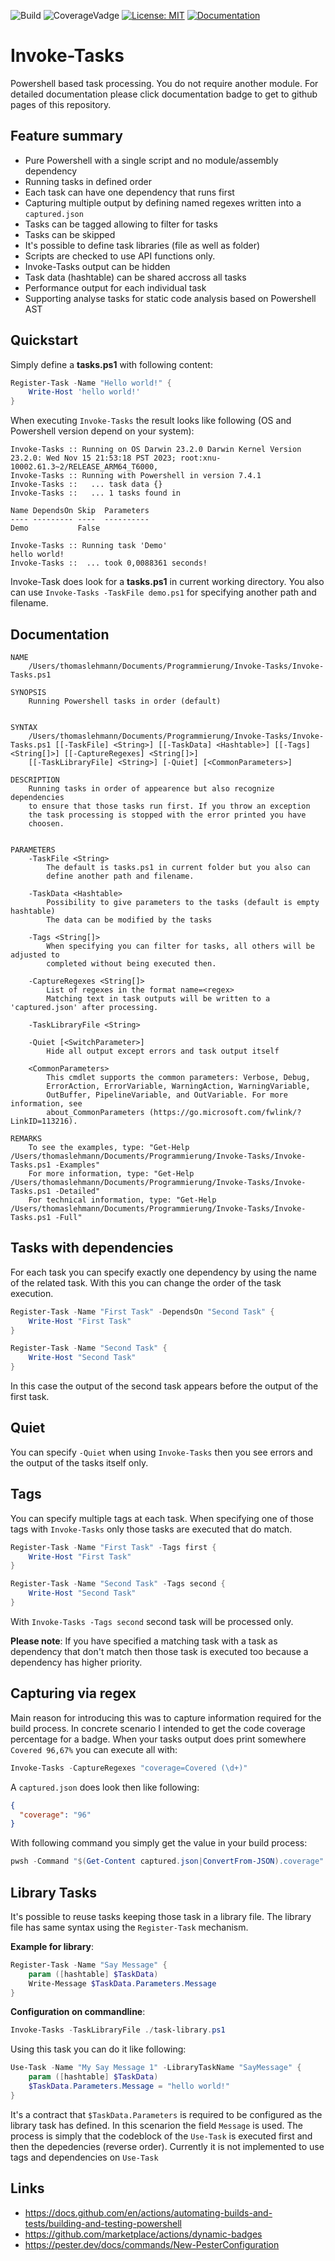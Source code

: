 ![Build](https://github.com/thomas-lehmann-private/Invoke-Tasks/actions/workflows/invoke-tasks-build-actions.yaml/badge.svg) ![CoverageVadge](https://img.shields.io/endpoint?url=https://gist.githubusercontent.com/Nachtfeuer/2279dcc04bff0c1ef7b8038821f23d2e/raw/Invoke-Tasks.json) [![License: MIT](https://img.shields.io/badge/License-MIT-yellow.svg)](https://opensource.org/licenses/MIT) [![Documentation](https://img.shields.io/badge/documentation-ok-%2300ff00)](https://thomas-lehmann-private.github.io/Invoke-Tasks)

# Invoke-Tasks
Powershell based task processing. You do not require another module. For detailed documentation please click documentation badge to get to github pages of this repository.

## Feature summary

 - Pure Powershell with a single script and no module/assembly dependency
 - Running tasks in defined order
 - Each task can have one dependency that runs first
 - Capturing multiple output by defining named regexes written into a `captured.json`
 - Tasks can be tagged allowing to filter for tasks
 - Tasks can be skipped
 - It's possible to define task libraries (file as well as folder)
 - Scripts are checked to use API functions only.
 - Invoke-Tasks output can be hidden
 - Task data (hashtable) can be shared accross all tasks
 - Performance output for each individual task
 - Supporting analyse tasks for static code analysis based on Powershell AST

## Quickstart

Simply define a **tasks.ps1** with following content:

```powershell
Register-Task -Name "Hello world!" {
    Write-Host 'hello world!'
}
```

When executing `Invoke-Tasks` the result looks like following (OS and Powershell version depend on your system):

```
Invoke-Tasks :: Running on OS Darwin 23.2.0 Darwin Kernel Version 23.2.0: Wed Nov 15 21:53:18 PST 2023; root:xnu-10002.61.3~2/RELEASE_ARM64_T6000‚
Invoke-Tasks :: Running with Powershell in version 7.4.1
Invoke-Tasks ::   ... task data {}
Invoke-Tasks ::   ... 1 tasks found in 

Name DependsOn Skip  Parameters
---- --------- ----  ----------
Demo           False 

Invoke-Tasks :: Running task 'Demo'
hello world!
Invoke-Tasks ::  ... took 0,0088361 seconds!
```

Invoke-Task does look for a **tasks.ps1** in current working directory.
You also can use `Invoke-Tasks -TaskFile demo.ps1` for specifying another path
and filename.

## Documentation

```
NAME
    /Users/thomaslehmann/Documents/Programmierung/Invoke-Tasks/Invoke-Tasks.ps1

SYNOPSIS
    Running Powershell tasks in order (default)


SYNTAX
    /Users/thomaslehmann/Documents/Programmierung/Invoke-Tasks/Invoke-Tasks.ps1 [[-TaskFile] <String>] [[-TaskData] <Hashtable>] [[-Tags] <String[]>] [[-CaptureRegexes] <String[]>] 
    [[-TaskLibraryFile] <String>] [-Quiet] [<CommonParameters>]

DESCRIPTION
    Running tasks in order of appearence but also recognize dependencies
    to ensure that those tasks run first. If you throw an exception
    the task processing is stopped with the error printed you have
    choosen.


PARAMETERS
    -TaskFile <String>
        The default is tasks.ps1 in current folder but you also can
        define another path and filename.

    -TaskData <Hashtable>
        Possibility to give parameters to the tasks (default is empty hashtable)
        The data can be modified by the tasks

    -Tags <String[]>
        When specifying you can filter for tasks, all others will be adjusted to
        completed without being executed then.

    -CaptureRegexes <String[]>
        List of regexes in the format name=<regex>
        Matching text in task outputs will be written to a 'captured.json' after processing.

    -TaskLibraryFile <String>

    -Quiet [<SwitchParameter>]
        Hide all output except errors and task output itself

    <CommonParameters>
        This cmdlet supports the common parameters: Verbose, Debug,
        ErrorAction, ErrorVariable, WarningAction, WarningVariable,
        OutBuffer, PipelineVariable, and OutVariable. For more information, see
        about_CommonParameters (https://go.microsoft.com/fwlink/?LinkID=113216). 

REMARKS
    To see the examples, type: "Get-Help /Users/thomaslehmann/Documents/Programmierung/Invoke-Tasks/Invoke-Tasks.ps1 -Examples"
    For more information, type: "Get-Help /Users/thomaslehmann/Documents/Programmierung/Invoke-Tasks/Invoke-Tasks.ps1 -Detailed"
    For technical information, type: "Get-Help /Users/thomaslehmann/Documents/Programmierung/Invoke-Tasks/Invoke-Tasks.ps1 -Full"
```

## Tasks with dependencies

For each task you can specify exactly one dependency by using the
name of the related task. With this you can change the order of
the task execution.

```powershell
Register-Task -Name "First Task" -DependsOn "Second Task" {
    Write-Host "First Task"
}

Register-Task -Name "Second Task" {
    Write-Host "Second Task"
}
```

In this case the output of the second task appears before the output of the first task.

## Quiet

You can specify `-Quiet` when using `Invoke-Tasks` then you see errors and the output of
the tasks itself only.

## Tags

You can specify multiple tags at each task.
When specifying one of those tags with `Invoke-Tasks`
only those tasks are executed that do match.

```powershell
Register-Task -Name "First Task" -Tags first {
    Write-Host "First Task"
}

Register-Task -Name "Second Task" -Tags second {
    Write-Host "Second Task"
}
```

With `Invoke-Tasks -Tags second` second task will be processed only.

**Please note**: If you have specified a matching task with a task
as dependency that don't match then those task is executed too because
a dependency has higher priority.

## Capturing via regex

Main reason for introducing this was to capture information required for the build
process. In concrete scenario I intended to get the code coverage percentage for
a badge. When your tasks output does print somewhere `Covered 96,67%` you can execute
all with:

```powershell
Invoke-Tasks -CaptureRegexes "coverage=Covered (\d+)" 
```

A `captured.json` does look then like following:

```json
{
  "coverage": "96"
}
```

With following command you simply get the value in your build process:

```powershell
pwsh -Command "$(Get-Content captured.json|ConvertFrom-JSON).coverage"
```

## Library Tasks

It's possible to reuse tasks keeping those task in a library file.
The library file has same syntax using the `Register-Task` mechanism.

**Example for library**:

```powershell
Register-Task -Name "Say Message" {
    param ([hashtable] $TaskData)
    Write-Message $TaskData.Parameters.Message
}
```

**Configuration on commandline**:

```powershell
Invoke-Tasks -TaskLibraryFile ./task-library.ps1
```

Using this task you can do it like following:

```powershell
Use-Task -Name "My Say Message 1" -LibraryTaskName "SayMessage" {
    param ([hashtable] $TaskData)
    $TaskData.Parameters.Message = "hello world!"
}
```

It's a contract that `$TaskData.Parameters` is required to be configured as the library
task has defined. In this scenarion the field `Message` is used. The process is simply
that the codeblock of the `Use-Task` is executed first and then the depedencies (reverse order).
Currently it is not implemented to use tags and dependencies on `Use-Task`


## Links

 - https://docs.github.com/en/actions/automating-builds-and-tests/building-and-testing-powershell
 - https://github.com/marketplace/actions/dynamic-badges
 - https://pester.dev/docs/commands/New-PesterConfiguration

